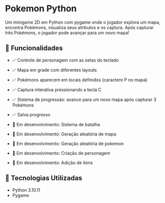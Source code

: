 # Pokemon Python

Um minigame 2D em Python com pygame onde o jogador explora um mapa, encontra Pokémons, visualiza seus atributos e os captura. Após capturar três Pokémons, o jogador pode avançar para um novo mapa!

## 🚀 Funcionalidades
- ✅ Controle de personagem com as setas do teclado
- ✅ Mapa em grade com diferentes layouts
- ✅ Pokémons aparecem em locais definidos (caractere P no mapa)
- ✅ Captura interativa pressionando a tecla C
- ✅ Sistema de progressão: avance para um novo mapa após capturar 3 Pokémons
- ✅ Salva progresso

- 🔧 Em desenvolvimento: Sistema de batalha
- 🔧 Em desenvolvimento: Geração aleatória de mapa
- 🔧 Em desenvolvimento: Geração aleatória de pokemon
- 🔧 Em desenvolvimento: Criação de personagem
- 🔧 Em desenvolvimento: Adição de itens

## 🧪 Tecnologias Utilizadas

- Python 3.10.11
- Pygame
